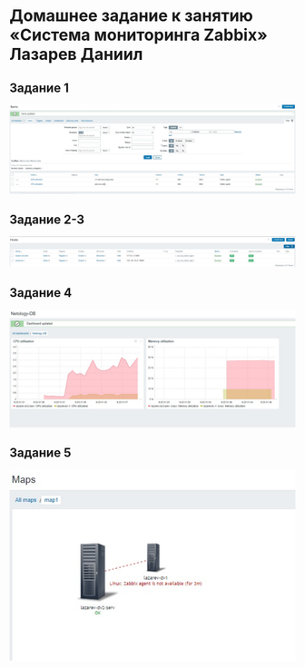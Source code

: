 # Домашнее задание к занятию «Система мониторинга Zabbix» Лазарев Даниил
## Задание 1
![Скриншот-1](https://github.com/n123tw/srlb-homework/blob/main/9-03/img/1.jpg)

## Задание 2-3
![Скриншот-2](https://github.com/n123tw/srlb-homework/blob/main/9-03/img/2-3.jpg)

## Задание 4
![Скриншот-3](https://github.com/n123tw/srlb-homework/blob/main/9-03/img/4.jpg)

## Задание 5
![Скриншот-4](https://github.com/n123tw/srlb-homework/blob/main/9-03/img/5.jpg)